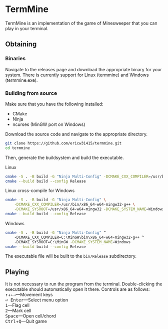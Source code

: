 # TermMine
TermMine is an implementation of the game of Minesweeper that you can play in
your terminal.

## Obtaining
### Binaries
Navigate to the releases page and download the appropriate binary for your
system. There is currently support for Linux (termmine) and
Windows (termmine.exe).

### Building from source
Make sure that you have the following installed:
* CMake
* Ninja
* ncurses (MinGW port on Windows)

Download the source code and navigate to the appropriate directory.
```sh
git clone https://github.com/ericw31415/termmine.git
cd termmine
```

Then, generate the buildsystem and build the executable.

Linux
```sh
cmake -S . -B build -G "Ninja Multi-Config" -DCMAKE_CXX_COMPILER=/usr/bin/g++
cmake --build build --config Release
```

Linux cross-compile for Windows
```sh
cmake -S . -B build -G "Ninja Multi-Config" \
    -DCMAKE_CXX_COMPILER=/usr/bin/x86_64-w64-mingw32-g++ \
    -DCMAKE_SYSROOT=/usr/x86_64-w64-mingw32 -DCMAKE_SYSTEM_NAME=Windows
cmake --build build --config Release
```

Windows
```sh
cmake -S . -B build -G "Ninja Multi-Config" ^
    -DCMAKE_CXX_COMPILER=C:\MinGW\bin\x86_64-w64-mingw32-g++ ^
    -DCMAKE_SYSROOT=C:\MinGW -DCMAKE_SYSTEM_NAME=Windows
cmake --build build --config Release
```

The executable file will be built to the `bin/Release` subdirectory.

## Playing
It is not necessary to run the program from the terminal. Double-clicking the
executable should automatically open it there. Controls are as follows:  
<kbd>↑</kbd><kbd>↓</kbd><kbd>←</kbd><kbd>→</kbd>—Movement keys  
<kbd>⏎ Enter</kbd>—Select menu option  
<kbd>1</kbd>—Flag cell  
<kbd>2</kbd>—Mark cell  
<kbd>Space</kbd>—Open cell/chord  
<kbd>Ctrl</kbd>+<kbd>Q</kbd>—Quit game
